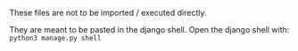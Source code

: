 These files are not to be imported / executed directly.

They are meant to be pasted in the django shell. Open the django shell with: `python3 manage.py shell`
